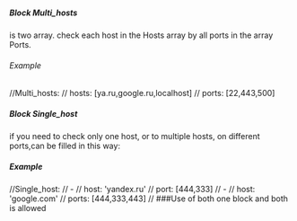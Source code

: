 ##### Block Multi_hosts
is two array.
check each host in the Hosts array by all ports in the array Ports.

###### Example
//Multi_hosts:
//    hosts: [ya.ru,google.ru,localhost]
//    ports: [22,443,500]


##### Block Single_host
if you need to check only one host, or to multiple hosts, on different ports,can be filled in this way:

##### Example
//Single_host:
//  - 
//    host: 'yandex.ru'
//    port: [444,333]
//  - 
//    host: 'google.com'
//    ports: [444,333,443]
//
###Use of both one block and both is allowed